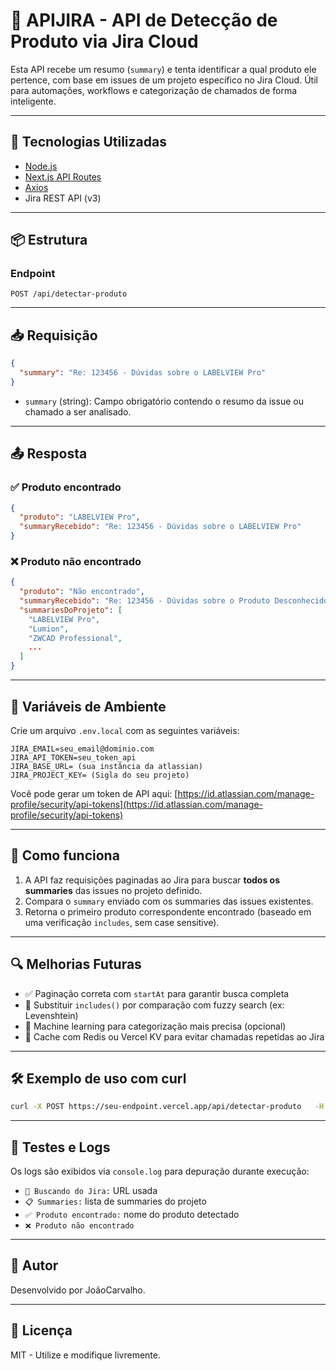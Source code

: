 # 🧠 APIJIRA - API de Detecção de Produto via Jira Cloud

Esta API recebe um resumo (`summary`) e tenta identificar a qual produto ele pertence, com base em issues de um projeto específico no Jira Cloud. Útil para automações, workflows e categorização de chamados de forma inteligente.

---

## 🚀 Tecnologias Utilizadas

- [Node.js](https://nodejs.org/)
- [Next.js API Routes](https://nextjs.org/docs/api-routes/introduction)
- [Axios](https://axios-http.com/)
- Jira REST API (v3)

---

## 📦 Estrutura

### Endpoint

`POST /api/detectar-produto`

---

## 📥 Requisição

```json
{
  "summary": "Re: 123456 - Dúvidas sobre o LABELVIEW Pro"
}
```

- `summary` (string): Campo obrigatório contendo o resumo da issue ou chamado a ser analisado.

---

## 📤 Resposta

### ✅ Produto encontrado

```json
{
  "produto": "LABELVIEW Pro",
  "summaryRecebido": "Re: 123456 - Dúvidas sobre o LABELVIEW Pro"
}
```

### ❌ Produto não encontrado

```json
{
  "produto": "Não encontrado",
  "summaryRecebido": "Re: 123456 - Dúvidas sobre o Produto Desconhecido",
  "summariesDoProjeto": [
    "LABELVIEW Pro",
    "Lumion",
    "ZWCAD Professional",
    ...
  ]
}
```

---

## 🔐 Variáveis de Ambiente

Crie um arquivo `.env.local` com as seguintes variáveis:

```env
JIRA_EMAIL=seu_email@dominio.com
JIRA_API_TOKEN=seu_token_api
JIRA_BASE_URL= (sua instância da atlassian)
JIRA_PROJECT_KEY= (Sigla do seu projeto)
```

Você pode gerar um token de API aqui: [https://id.atlassian.com/manage-profile/security/api-tokens](https://id.atlassian.com/manage-profile/security/api-tokens)

---

## 🧠 Como funciona

1. A API faz requisições paginadas ao Jira para buscar **todos os summaries** das issues no projeto definido.
2. Compara o `summary` enviado com os summaries das issues existentes.
3. Retorna o primeiro produto correspondente encontrado (baseado em uma verificação `includes`, sem case sensitive).

---

## 🔍 Melhorias Futuras

- ✅ Paginação correta com `startAt` para garantir busca completa
- 🔄 Substituir `includes()` por comparação com fuzzy search (ex: Levenshtein)
- 🧠 Machine learning para categorização mais precisa (opcional)
- 📁 Cache com Redis ou Vercel KV para evitar chamadas repetidas ao Jira

---

## 🛠 Exemplo de uso com curl

```bash
curl -X POST https://seu-endpoint.vercel.app/api/detectar-produto   -H "Content-Type: application/json"   -d '{"summary": "Erro ao abrir o Lumion"}'
```

---

## 🧪 Testes e Logs

Os logs são exibidos via `console.log` para depuração durante execução:

- `🔗 Buscando do Jira:` URL usada
- `📋 Summaries:` lista de summaries do projeto
- `✅ Produto encontrado:` nome do produto detectado
- `❌ Produto não encontrado`

---

## 👤 Autor

Desenvolvido por JoãoCarvalho.

---

## 🧾 Licença

MIT - Utilize e modifique livremente.
